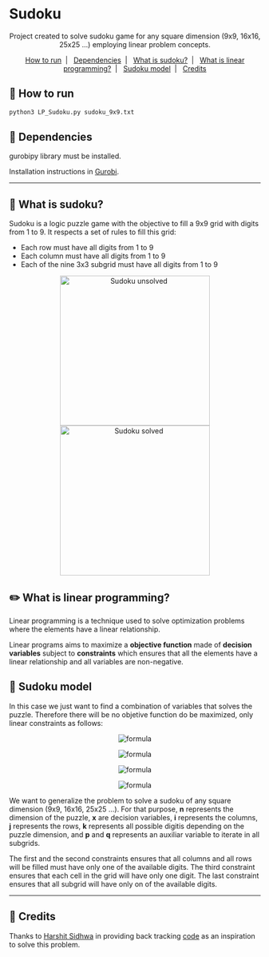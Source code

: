 # Sudoku

<p align="center">
  Project created to solve sudoku game for any square dimension (9x9, 16x16, 25x25 ...) employing linear problem concepts.
</p>

<p align="center">
  <a href="#runner-how-to-run">How to run</a>&nbsp;&nbsp;|&nbsp;&nbsp;
  <a href="#pencil-dependencies">Dependencies</a>&nbsp;&nbsp;|&nbsp;&nbsp;
  <a href="#game_die-what-is-sudoku">What is sudoku?</a>&nbsp;&nbsp;|&nbsp;&nbsp;
  <a href="#pencil2-what-is-linear-programming">What is linear programming?</a>&nbsp;&nbsp;|&nbsp;&nbsp;
  <a href="#triangular_ruler-sudoku-model">Sudoku model</a>&nbsp;&nbsp;|&nbsp;&nbsp;
  <a href="#cookie-credits">Credits</a>
</p>

## :runner: How to run

```sh
python3 LP_Sudoku.py sudoku_9x9.txt
```

## :pencil: Dependencies

gurobipy library must be installed.

Installation instructions in [Gurobi](https://www.gurobi.com/documentation/9.0/quickstart_mac/py_python_interface.html).

---

## :game_die: What is sudoku?

Sudoku is a logic puzzle game with the objective to fill a 9x9 grid with digits from 1 to 9. It respects a set of rules to fill this grid:

- Each row must have all digits from 1 to 9
- Each column must have all digits from 1 to 9
- Each of the nine 3x3 subgrid must have all digits from 1 to 9

<div align="center">
<img src="https://upload.wikimedia.org/wikipedia/commons/e/e0/Sudoku_Puzzle_by_L2G-20050714_standardized_layout.svg" alt="Sudoku unsolved" width="300"/>
<img src="https://upload.wikimedia.org/wikipedia/commons/1/12/Sudoku_Puzzle_by_L2G-20050714_solution_standardized_layout.svg" alt="Sudoku solved" width="300"/>
</div>

## :pencil2: What is linear programming?

Linear programming is a technique used to solve optimization problems where the elements have a linear relationship.

Linear programs aims to maximize a **objective function** made of **decision variables** subject to **constraints** which ensures that all the elements have a linear relationship and all variables are non-negative.

## :triangular_ruler: Sudoku model

In this case we just want to find a combination of variables that solves the puzzle. Therefore there will be no objetive function do be maximized, only linear constraints as follows:

<div align="center">

![formula](https://render.githubusercontent.com/render/math?math=$\sum_{i=1}^nx_{ijk}=1\quad%20for\quad%20j,k\in[1,n])

![formula](https://render.githubusercontent.com/render/math?math=$\sum_{j=1}^nx_{ijk}=1\quad%20for\quad%20i,k\in[1,n])

![formula](https://render.githubusercontent.com/render/math?math=$\sum_{k=1}^nx_{ijk}=1\quad%20for\quad%20i,j\in[1,n])

![formula](https://render.githubusercontent.com/render/math?math=$\sum_{j=3p-2}^{3p}\sum_{i=3q-2}^{3q}x_{ijk}=1\quad%20for\quad%20k\in[1,n]\\:and\\:p,q\in[1,\sqrt%20n])

<!-- i+p and j+q does not work -->
<!-- ![formula](https://render.githubusercontent.com/render/math?math=$\sum_{j=1}^{\sqrt%20n}\sum_{i=1}^{\sqrt%20n}x_{i+pj+qk}=1\quad%20for\quad%20k\in[1,n]\\:and\\:p,q\in[1,\sqrt%20n]) -->
</div>

We want to generalize the problem to solve a sudoku of any square dimension (9x9, 16x16, 25x25 ...). For that purpose, **n** represents the dimension of the puzzle, **x** are decision variables, **i** represents the columns, **j** represents the rows, **k** represents all possible digitis depending on the puzzle dimension, and **p** and **q** represents an auxiliar variable to iterate in all subgrids.

The first and the second constraints ensures that all columns and all rows will be filled must have only one of the available digits. The third constraint ensures that each cell in the grid will have only one digit. The last constraint ensures that all subgrid will have only on of the available digits.

---

## :cookie: Credits

Thanks to [Harshit Sidhwa](https://github.com/harshitsidhwa?tab=repositories) in providing back tracking [code](https://repl.it/@rui1337/backtrack-sudoku-solver) as an inspiration to solve this problem.
